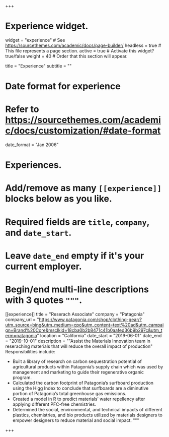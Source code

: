 +++
# Experience widget.
widget = "experience"  # See https://sourcethemes.com/academic/docs/page-builder/
headless = true  # This file represents a page section.
active = true  # Activate this widget? true/false
weight = 40  # Order that this section will appear.

title = "Experience"
subtitle = ""

# Date format for experience
#   Refer to https://sourcethemes.com/academic/docs/customization/#date-format
date_format = "Jan 2006"

# Experiences.
#   Add/remove as many `[[experience]]` blocks below as you like.
#   Required fields are `title`, `company`, and `date_start`.
#   Leave `date_end` empty if it's your current employer.
#   Begin/end multi-line descriptions with 3 quotes `"""`.
[[experience]]
  title = "Reserach Associate"
  company = "Patagonia"
  company_url = "https://www.patagonia.com/shop/clothing-gear/?utm_source=bing&utm_medium=cpc&utm_content=text%20ad&utm_campaign=Brand%20Core&msclkid=18cba0b2b8471c41b0aafed36b9b297c&utm_term=patagonia"
  location = "California"
  date_start = "2019-06-01"
  date_end = "2019-10-01"
  description = ""Assist the Materials Innovation team in reseraching materials that will reduce the overall impact of production"
  Responsibilities include:
  
  * Built a library of research on carbon sequestration potential of agricultural products within Patagonia’s
supply chain which was used by management and marketing to guide their regenerative organic program.
  * Calculated the carbon footprint of Patagonia’s surfboard production using the Higg Index to conclude that
surfboards are a diminutive portion of Patagonia’s total greenhouse gas emissions.
  * Created a model in R to predict materials’ water repellency after applying different PFC-free chemistries.
  * Determined the social, environmental, and technical impacts of different plastics, chemistries, and bio
products utilized by materials designers to empower designers to reduce material and social impact.
  """



+++
